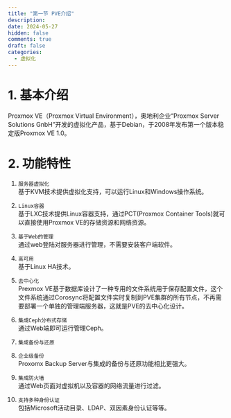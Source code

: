 ```yaml
---
title: "第一节 PVE介绍"
description: 
date: 2024-05-27
hidden: false
comments: true
draft: false
categories:
  - 虚拟化
---
```


# 1. 基本介绍
Proxmox VE（Proxmox Virtual Environment），奥地利企业“Proxmox Server Solutions GnbH”开发的虚拟化产品，基于Debian，于2008年发布第一个版本稳定版Proxmox VE 1.0。

# 2. 功能特性
1. `服务器虚拟化`     
基于KVM技术提供虚拟化支持，可以运行Linux和Windows操作系统。   
2. `Linux容器`      
基于LXC技术提供Linux容器支持，通过PCT(Proxmox Container Tools)就可以直接使用Proxmox VE的存储资源和网络资源。   
3. `基于Web的管理`   
通过web登陆对服务器进行管理，不需要安装客户端软件。   
4. `高可用`   
基于Linux HA技术。   
5. `去中心化`   
Prexmox VE基于数据库设计了一种专用的文件系统用于保存配置文件，这个文件系统通过Corosync将配置文件实时复制到PVE集群的所有节点，不再需要部署一个单独的管理端服务器，这就是PVE的去中心化设计。    
6. `集成Ceph分布式存储`   
通过Web端即可运行管理Ceph。
7. `集成备份与还原`  

8. `企业级备份`   
Proxomx Backup Server与集成的备份与还原功能相比更强大。  
9.  `集成防火墙`     
通过Web页面对虚拟机以及容器的网络流量进行过滤。   
10. `支持多种身份认证`   
包括Microsoft活动目录、LDAP、双因素身份认证等等。   

